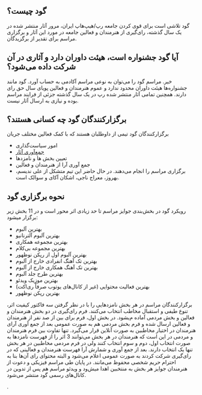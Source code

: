 ## گود چیست؟
گود تلاشی است برای قوی کردن جامعه رپ/هیپ‌هاپ ایران، مرور آثار منتشر شده در یک سال گذشته، رای‌گیری از هنرمندان و فعالین جامعه در مورد این آثار و برگزاری مراسم
برای تقدیر از برگزیدگان.
## آیا گود جشنواره است، هیئت داوران دارد و آثاری در آن شرکت داده می‌شود؟
خیر. مراسم گود را می‌توان به نوعی مراسم آکادمی به حساب آورد. گود مانند جشنواره‌ها هیئت داوران محدود ندارد و عموم هنرمندان و فعالین پویای سال حق رای دارند.
همچنین تمامی آثار منتشر شده رپ در یک سال گذشته جزئی از فرایند مراسم بوده و نیازی به ارسال آثار نیست.
## برگزارکنندگان گود چه کسانی هستند؟
برگزارکنندگان گود تیمی از داوطلبان هستند که با کمک فعالین مختلف جریان 
- امور سیاست‌گذاری
- [جمع‌آوری آثار](https://github.com/gowdcommunity/gowd/blob/main/2nd%20Year%20Rleases.md)
- تعیین بخش ها و نامزدها
- جمع آوری آرا از هنرمندان و فعالین 
- برگزاری مراسم
را انجام می‌دهند.
در حال حاضر این تیم متشکل از علی ندیسم، بهروز، معراج ناجی، اشکان آکای و سوالک است.
## نحوه برگزاری گود
رویکرد گود در بخش‌بندی جوایز مراسم تا حد زیادی اثر محور است و در 11 بخش زیر برگزار میشود:
- بهترین آلبوم
- بهترین آلبوم آلترنانیو
- بهترین مجموعه همکاری
- بهترین مجموعه بی‌کلام
- بهترین آلبوم اول از رپکن نوظهور
- بهترین تک آهنگ انفرادی خارج از آلبوم
- بهترین تک آهنگ همکاری خارج از آلبوم
- بهترین طرح جلد آلبوم
- بهترین موزیک ویدئو
- بهترین فعالیت محتوایی (غیر از کانال‌های یوتوب صرفاً ری‌اکت)
- بهترین رپکن نوظهور

برگزارکنندگان مراسم در هر بخش نامزدهایی را با در نظر گرفتن سه فاکتور کیفیت اثر، تنوع طیفی و استقبال مخاطب انتخاب می‌کنند.
فرم رای‌گیری در دو بخش هنرمندان و فعالین و بخش مردمی آماده م‌یشود. در بخش اول، فرم برای بین از صد نفر از هنرمندان و فعالین ارسال شده و فرم بخش مردمی هم به صورت عمومی بعد از جمع آوری آرای هنرمندان در اختیار مخاطبین به صورت آنلاین قرار می‌گیرد.
تنها تفاوت بین فرم هنرمندان و مردمی در این است که هنرمندان در هر بخش می‌توانند 3 اثر را از فهرست نامزدها به صورت انتخاب اول، دوم و سوم انتخاب کنند ولی در فرم مردمی مخاطبین در هر بخش تنها یک انتخاب دارند.
بعد از جمع آوری و شمارش آرا فهرست هنرمندان و فعالینی که در رای‌گیری شرکت کردند به صورت عمومی اعلام می‌شود و البته محتوای رای آن‌ها بنا به احترام حریم شخصی محفوظ می‌مانند.
در پایان طی مراسم فیزیکی و دعوت از هنرمندان جوایز هر بخش به منتخبین اهدا میش‌ود و ویدئو مراسم هم پس از تدوین در کانال‌های رسمی گود منتشر می‌شود.




.
